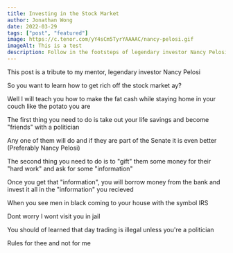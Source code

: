 ```yaml
---
title: Investing in the Stock Market
author: Jonathan Wong
date: 2022-03-29
tags: ["post", "featured"]
image: https://c.tenor.com/yY4sCm5TyrYAAAAC/nancy-pelosi.gif
imageAlt: This is a test
description: Follow in the footsteps of legendary investor Nancy Pelosi
---
```

This post is a tribute to my mentor, legendary investor Nancy Pelosi

So you want to learn how to get rich off the stock market ay?

Well I will teach you how to make the fat cash while staying home in your couch like the potato you are

The first thing you need to do is take out your life savings and become "friends" with a politician

Any one of them will do and if they are part of the Senate it is even better (Preferably Nancy Pelosi)

The second thing you need to do is to "gift" them some money for their "hard work" and ask for some "information"

Once you get that "information", you will borrow money from the bank and invest it all in the "information" you recieved

When you see men in black coming to your house with the symbol IRS

Dont worry I wont visit you in jail

You should of learned that day trading is illegal unless you're a politician

Rules for thee and not for me
